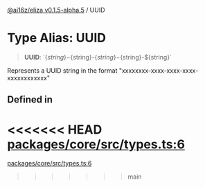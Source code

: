 [@ai16z/eliza v0.1.5-alpha.5](../index.md) / UUID

# Type Alias: UUID

> **UUID**: \`$\{string\}-$\{string\}-$\{string\}-$\{string\}-$\{string\}\`

Represents a UUID string in the format "xxxxxxxx-xxxx-xxxx-xxxx-xxxxxxxxxxxx"

## Defined in

<<<<<<< HEAD
[packages/core/src/types.ts:6](https://github.com/konstantine25b/eliza/blob/main/packages/core/src/types.ts#L6)
=======
[packages/core/src/types.ts:6](https://github.com/ai16z/eliza/blob/main/packages/core/src/types.ts#L6)
>>>>>>> main

